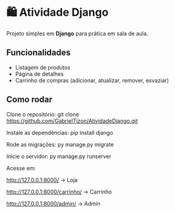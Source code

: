 # 🛍️ Atividade Django

Projeto simples em **Django** para prática em sala de aula.

## Funcionalidades
- Listagem de produtos
- Página de detalhes
- Carrinho de compras (adicionar, atualizar, remover, esvaziar)

## Como rodar
Clone o repositório:
   git clone https://github.com/GabrielTizon/AtividadeDjango.git

Instale as dependências:
   pip install django

Rode as migrações:
   py manage.py migrate

Inicie o servidor:
   py manage.py runserver

Acesse em:

http://127.0.0.1:8000/ → Loja

http://127.0.0.1:8000/carrinho/ → Carrinho

http://127.0.0.1:8000/admin/ → Admin
